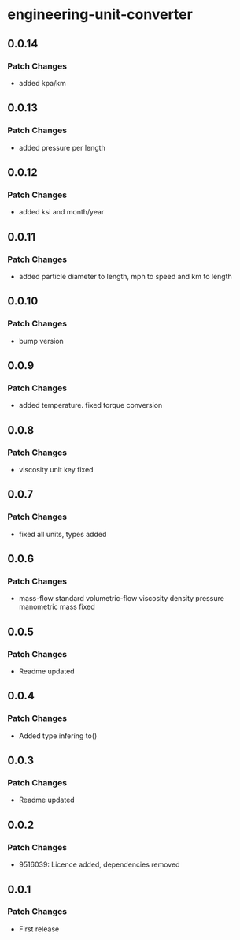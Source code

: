 # engineering-unit-converter

## 0.0.14

### Patch Changes

- added kpa/km

## 0.0.13

### Patch Changes

- added pressure per length

## 0.0.12

### Patch Changes

- added ksi and month/year

## 0.0.11

### Patch Changes

- added particle diameter to length, mph to speed and km to length

## 0.0.10

### Patch Changes

- bump version

## 0.0.9

### Patch Changes

- added temperature. fixed torque conversion

## 0.0.8

### Patch Changes

- viscosity unit key fixed

## 0.0.7

### Patch Changes

- fixed all units, types added

## 0.0.6

### Patch Changes

- mass-flow standard volumetric-flow viscosity density pressure manometric mass fixed

## 0.0.5

### Patch Changes

- Readme updated

## 0.0.4

### Patch Changes

- Added type infering to()

## 0.0.3

### Patch Changes

- Readme updated

## 0.0.2

### Patch Changes

- 9516039: Licence added, dependencies removed

## 0.0.1

### Patch Changes

- First release
